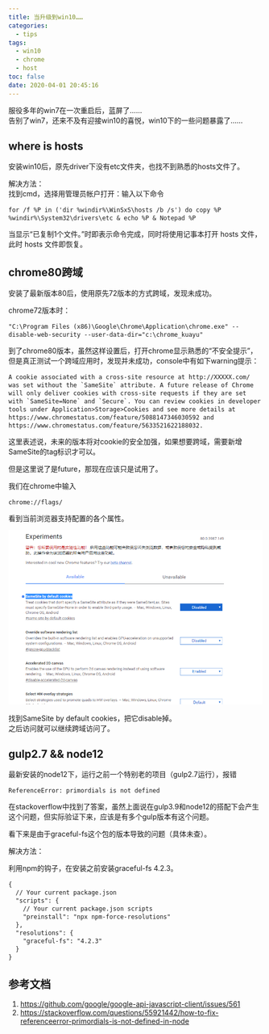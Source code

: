 ```yaml
---
title: 当升级到win10……
categories:
  - tips
tags:
  - win10
  - chrome
  - host
toc: false
date: 2020-04-01 20:45:16
---
```


   
服役多年的win7在一次重启后，蓝屏了……  
告别了win7，还来不及有迎接win10的喜悦，win10下的一些问题暴露了……

<!-- more -->



## where is hosts

安装win10后，原先driver下没有etc文件夹，也找不到熟悉的hosts文件了。

解决方法：   
找到cmd，选择用管理员帐户打开：输入以下命令
```
for /f %P in ('dir %windir%\WinSxS\hosts /b /s') do copy %P %windir%\System32\drivers\etc & echo %P & Notepad %P
```
当显示“已复制1个文件。”时即表示命令完成，同时将使用记事本打开 hosts 文件，此时 hosts 文件即恢复。



## chrome80跨域

安装了最新版本80后，使用原先72版本的方式跨域，发现未成功。

chrome72版本时：
```
"C:\Program Files (x86)\Google\Chrome\Application\chrome.exe" --disable-web-security --user-data-dir="c:\chrome_kuayu"
```

到了chrome80版本，虽然这样设置后，打开chrome显示熟悉的“不安全提示”，但是真正测试一个跨域应用时，发现并未成功，console中有如下warning提示：

```
A cookie associated with a cross-site resource at http://XXXXX.com/ was set without the `SameSite` attribute. A future release of Chrome will only deliver cookies with cross-site requests if they are set with `SameSite=None` and `Secure`. You can review cookies in developer tools under Application>Storage>Cookies and see more details at https://www.chromestatus.com/feature/5088147346030592 and https://www.chromestatus.com/feature/5633521622188032.
```

这里表述说，未来的版本将对cookie的安全加强，如果想要跨域，需要新增SameSite的tag标识才可以。  

但是这里说了是future，那现在应该只是试用了。

我们在chrome中输入
```
chrome://flags/
```
看到当前浏览器支持配置的各个属性。

![](/images/tips/chrome_flag.png)

找到SameSite by default cookies，把它disable掉。   
之后访问就可以继续跨域访问了。

## gulp2.7 && node12

最新安装的node12下，运行之前一个特别老的项目（gulp2.7运行），报错

```
ReferenceError: primordials is not defined
```

在stackoverflow中找到了答案，虽然上面说在gulp3.9和node12的搭配下会产生这个问题，但实际验证下来，应该是有多个gulp版本有这个问题。

看下来是由于graceful-fs这个包的版本导致的问题（具体未查）。

解决方法：

利用npm的钩子，在安装之前安装graceful-fs 4.2.3。
```
{
  // Your current package.json
  "scripts": {
    // Your current package.json scripts
    "preinstall": "npx npm-force-resolutions"
  },
  "resolutions": {
    "graceful-fs": "4.2.3"
  }
}
```

## 参考文档
1. https://github.com/google/google-api-javascript-client/issues/561
2. https://stackoverflow.com/questions/55921442/how-to-fix-referenceerror-primordials-is-not-defined-in-node

